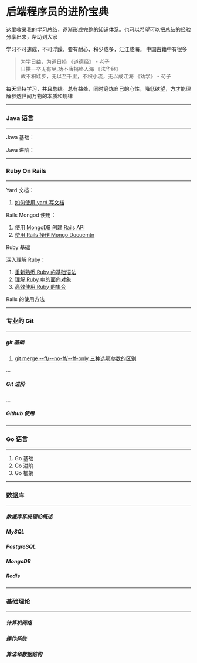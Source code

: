 # 后端程序员的进阶宝典

这里收录我的学习总结，逐渐形成完整的知识体系。也可以希望可以把总结的经验分享出来，帮助到大家

学习不可速成，不可浮躁，要有耐心，积少成多，汇江成海。
中国古籍中有很多
> 为学日益，为道日损    《道德经》 - 老子 <br>
 日拱一卒无有尽,功不唐捐终入海      《法华经》 <br>
 故不积跬步，无以至千里，不积小流，无以成江海   《劝学》 - 荀子

每天坚持学习，并且总结。总有益处，同时磨炼自己的心性，降低欲望，方才能理解参透世间万物的本质和规律

___
### Java 语言
___
Java 基础：

Java 进阶：

___
### Ruby On Rails
___
Yard 文档：
1. [如何使用 yard 写文档](https://github.com/xiao2shiqi/pro_developer/blob/main/ruby_on_rails/yard/1_how_to_use_yard.md)

Rails Mongod 使用：
1. [使用 MongoDB 创建 Rails API](https://github.com/xiao2shiqi/strongest_programmer/blob/main/ruby/how_usr_ruby/2_create_a_simple_rails_api.md)
2. [使用 Rails 操作 Mongo Docuemtn](https://github.com/xiao2shiqi/pro_developer/blob/main/ruby_on_rails/rails_mongoid_manual/2_document.md)

Ruby 基础

深入理解 Ruby：
1. [重新熟悉 Ruby 的基础语法](https://github.com/xiao2shiqi/pro_developer/blob/main/ruby_on_rails/effective_ruby/1_familiar_ruby.md)
2. [理解 Ruby 中的面向对象](https://github.com/xiao2shiqi/pro_developer/blob/main/ruby_on_rails/effective_ruby/2_class_object_module.md)
3. [高效使用 Ruby 的集合](https://github.com/xiao2shiqi/pro_developer/blob/main/ruby_on_rails/effective_ruby/3_collection.md)

Rails 的使用方法

___
### 专业的 Git 
___
##### git 基础
1. [git merge --ff/--no-ff/--ff-only 三种选项参数的区别](https://github.com/xiao2shiqi/pro_developer/blob/main/git/pro_git/3_git_branch/2_branch_create_merge.md)


...

##### Git 进阶
...


##### Github 使用


___
### Go 语言
___
1. Go 基础
2. Go 进阶
3. Go 框架
___
### 数据库
___
##### 数据库系统理论概述
##### MySQL 
##### PostgreSQL
##### MongoDB
##### Redis


___
### 基础理论 
___

##### 计算机网络
##### 操作系统
##### 算法和数据结构